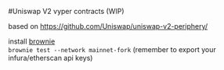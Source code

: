 #Uniswap V2 vyper contracts (WIP)

based on https://github.com/Uniswap/uniswap-v2-periphery/  
  
install [brownie](https://github.com/eth-brownie/brownie)  
`brownie test --network mainnet-fork` (remember to export your infura/etherscan api keys)
